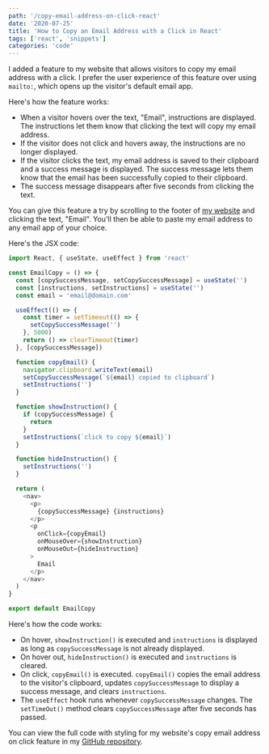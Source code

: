 ```yaml
---
path: '/copy-email-address-on-click-react'
date: '2020-07-25'
title: 'How to Copy an Email Address with a Click in React'
tags: ['react', 'snippets']
categories: 'code'
---
```


I added a feature to my website that allows visitors to copy my email address with a click. I prefer the user experience of this feature over using `mailto:`, which opens up the visitor's default email app.

Here's how the feature works:

- When a visitor hovers over the text, "Email", instructions are displayed. The instructions let them know that clicking the text will copy my email address.
- If the visitor does not click and hovers away, the instructions are no longer displayed.
- If the visitor clicks the text, my email address is saved to their clipboard and a success message is displayed. The success message lets them know that the email has been successfully copied to their clipboard.
- The success message disappears after five seconds from clicking the text.

You can give this feature a try by scrolling to the footer of [my website](https://sophiali.dev/) and clicking the text, "Email". You'll then be able to paste my email address to any email app of your choice.

Here's the JSX code:

```js
import React, { useState, useEffect } from 'react'

const EmailCopy = () => {
  const [copySuccessMessage, setCopySuccessMessage] = useState('')
  const [instructions, setInstructions] = useState('')
  const email = 'email@domain.com'

  useEffect(() => {
    const timer = setTimeout(() => {
      setCopySuccessMessage('')
    }, 5000)
    return () => clearTimeout(timer)
  }, [copySuccessMessage])

  function copyEmail() {
    navigator.clipboard.writeText(email)
    setCopySuccessMessage(`${email} copied to clipboard`)
    setInstructions('')
  }

  function showInstruction() {
    if (copySuccessMessage) {
      return
    }
    setInstructions(`click to copy ${email}`)
  }

  function hideInstruction() {
    setInstructions('')
  }

  return (
    <nav>
      <p>
        {copySuccessMessage} {instructions}
      </p>
      <p
        onClick={copyEmail}
        onMouseOver={showInstruction}
        onMouseOut={hideInstruction}
      >
        Email
      </p>
    </nav>
  )
}

export default EmailCopy
```

Here's how the code works:

- On hover, `showInstruction()` is executed and `instructions` is displayed as long as `copySuccessMessage` is not already displayed.
- On hover out, `hideInstruction()` is executed and `instructions` is cleared.
- On click, `copyEmail()` is executed. `copyEmail()` copies the email address to the visitor's clipboard, updates `copySuccessMessage` to display a success message, and clears `instructions`.
- The `useEffect` hook runs whenever `copySuccessMessage` changes. The `setTimeOut()` method clears `copySuccessMessage` after five seconds has passed.

You can view the full code with styling for my website's copy email address on click feature in my [GitHub repository](https://github.com/sophi-li/sophi-li.github.io/tree/master/src/components/Footer).

